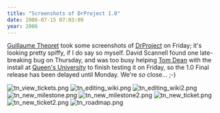 ```yaml
---
title: "Screenshots of DrProject 1.0"
date: 2006-07-15 07:03:09
year: 2006
---
```

<a href="http://smokinn.tengun.net/wordpress/">Guillaume Theoret</a> took some screenshots of <a href="http://www.third-bit.com/drproject">DrProject</a> on Friday; it's looking pretty spiffy, if I do say so myself.  David Scannell found one late-breaking bug on Thursday, and was too busy helping <a href="http://www.ece.queensu.ca/hpages/faculty/dean/dean.html">Tom Dean</a> with the install at <a href="http://www.queensu.ca">Queen's University</a> to finish testing it on Friday, so the 1.0 Final release has been delayed until Monday.  We're <em>so</em> close... ;-)

<img border="0" alt="tn_view_tickets.png" id="image554" src="{{site.github.url}}/files/2006/07/tn_view_tickets.png" />

<img border="0" alt="tn_editing_wiki.png" id="image547" src="{{site.github.url}}/files/2006/07/tn_editing_wiki.png" />

<img border="0" alt="tn_editing_wiki2.png" id="image548" src="{{site.github.url}}/files/2006/07/tn_editing_wiki2.png" />

<img border="0" alt="tn_new_milestone.png" id="image549" src="{{site.github.url}}/files/2006/07/tn_new_milestone.png" />

<img border="0" alt="tn_new_milestone2.png" id="image550" src="{{site.github.url}}/files/2006/07/tn_new_milestone2.png" />

<img border="0" alt="tn_new_ticket.png" id="image551" src="{{site.github.url}}/files/2006/07/tn_new_ticket.png" />

<img border="0" alt="tn_new_ticket2.png" id="image552" src="{{site.github.url}}/files/2006/07/tn_new_ticket2.png" />

<img border="0" alt="tn_roadmap.png" id="image553" src="{{site.github.url}}/files/2006/07/tn_roadmap.png" />
